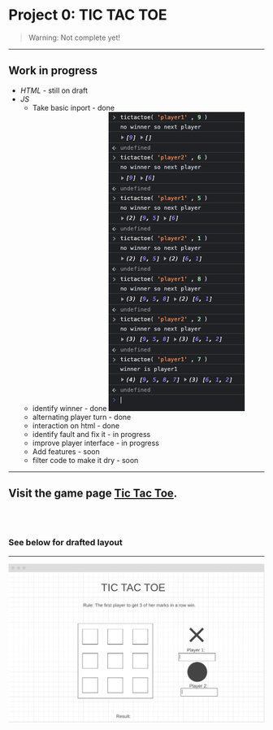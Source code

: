 # Project 0: TIC TAC TOE

> Warning: Not complete yet!
---
## Work in progress
* *HTML* - still on draft
* *JS* 
    * Take basic inport - done
    * identify winner - done
![testing result](images/testing-result.png)
    * alternating player turn - done
    * interaction on html - done
    * identify fault and fix it - in progress
    * improve player interface - in progress
    * Add features - soon
    * filter code to make it dry - soon

---
## Visit the game page [Tic Tac Toe](https://btee9910.github.io/project0/).

<br></br>

### See below for drafted layout
---

![Layout](images/updated-layout.png)




